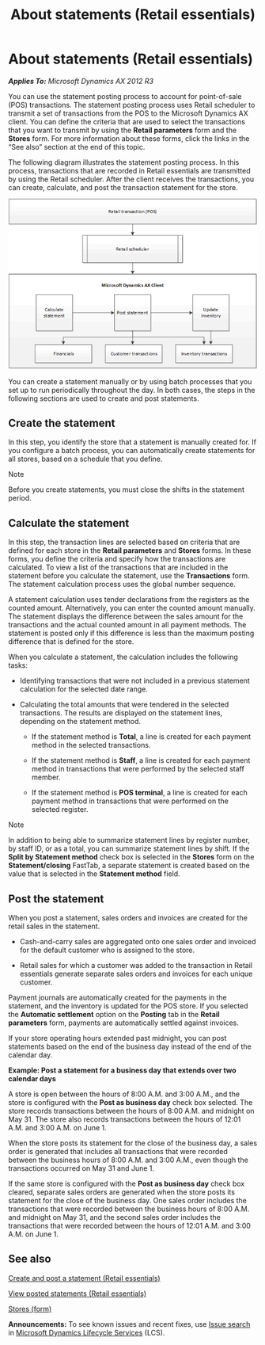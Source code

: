 ﻿---
title: About statements (Retail essentials)
TOCTitle: About statements (Retail essentials)
ms:assetid: 7cb97e26-2cdb-43c1-ba3f-101df9e56636
ms:mtpsurl: https://technet.microsoft.com/en-us/library/Dn736905(v=AX.60)
ms:contentKeyID: 62200382
ms.date: 04/22/2015
mtps_version: v=AX.60
---

# About statements (Retail essentials) 


_**Applies To:** Microsoft Dynamics AX 2012 R3_

You can use the statement posting process to account for point-of-sale (POS) transactions. The statement posting process uses Retail scheduler to transmit a set of transactions from the POS to the Microsoft Dynamics AX client. You can define the criteria that are used to select the transactions that you want to transmit by using the **Retail parameters** form and the **Stores** form. For more information about these forms, click the links in the “See also” section at the end of this topic.

The following diagram illustrates the statement posting process. In this process, transactions that are recorded in Retail essentials are transmitted by using the Retail scheduler. After the client receives the transactions, you can create, calculate, and post the transaction statement for the store.

![Retail statement posting process](images/Dn736905.RetailStatements_process(AX.60).gif "Retail statement posting process")

  
You can create a statement manually or by using batch processes that you set up to run periodically throughout the day. In both cases, the steps in the following sections are used to create and post statements.

## Create the statement

In this step, you identify the store that a statement is manually created for. If you configure a batch process, you can automatically create statements for all stores, based on a schedule that you define.


> [!NOTE]
> <P>Before you create statements, you must close the shifts in the statement period.</P>



## Calculate the statement

In this step, the transaction lines are selected based on criteria that are defined for each store in the **Retail parameters** and **Stores** forms. In these forms, you define the criteria and specify how the transactions are calculated. To view a list of the transactions that are included in the statement before you calculate the statement, use the **Transactions** form. The statement calculation process uses the global number sequence.

A statement calculation uses tender declarations from the registers as the counted amount. Alternatively, you can enter the counted amount manually. The statement displays the difference between the sales amount for the transactions and the actual counted amount in all payment methods. The statement is posted only if this difference is less than the maximum posting difference that is defined for the store.

When you calculate a statement, the calculation includes the following tasks:

  - Identifying transactions that were not included in a previous statement calculation for the selected date range.

  - Calculating the total amounts that were tendered in the selected transactions. The results are displayed on the statement lines, depending on the statement method.
    
      - If the statement method is **Total**, a line is created for each payment method in the selected transactions.
    
      - If the statement method is **Staff**, a line is created for each payment method in transactions that were performed by the selected staff member.
    
      - If the statement method is **POS terminal**, a line is created for each payment method in transactions that were performed on the selected register.


> [!NOTE]
> <P>In addition to being able to summarize statement lines by register number, by staff ID, or as a total, you can summarize statement lines by shift. If the <STRONG>Split by Statement method</STRONG> check box is selected in the <STRONG>Stores</STRONG> form on the <STRONG>Statement/closing</STRONG> FastTab, a separate statement is created based on the value that is selected in the <STRONG>Statement method</STRONG> field.</P>



## Post the statement

When you post a statement, sales orders and invoices are created for the retail sales in the statement.

  - Cash-and-carry sales are aggregated onto one sales order and invoiced for the default customer who is assigned to the store.

  - Retail sales for which a customer was added to the transaction in Retail essentials generate separate sales orders and invoices for each unique customer.

Payment journals are automatically created for the payments in the statement, and the inventory is updated for the POS store. If you selected the **Automatic settlement** option on the **Posting** tab in the **Retail parameters** form, payments are automatically settled against invoices.

If your store operating hours extended past midnight, you can post statements based on the end of the business day instead of the end of the calendar day.

**Example: Post a statement for a business day that extends over two calendar days**

A store is open between the hours of 8:00 A.M. and 3:00 A.M., and the store is configured with the **Post as business day** check box selected. The store records transactions between the hours of 8:00 A.M. and midnight on May 31. The store also records transactions between the hours of 12:01 A.M. and 3:00 A.M. on June 1.

When the store posts its statement for the close of the business day, a sales order is generated that includes all transactions that were recorded between the business hours of 8:00 A.M. and 3:00 A.M., even though the transactions occurred on May 31 and June 1.

If the same store is configured with the **Post as business day** check box cleared, separate sales orders are generated when the store posts its statement for the close of the business day. One sales order includes the transactions that were recorded between the business hours of 8:00 A.M. and midnight on May 31, and the second sales order includes the transactions that were recorded between the hours of 12:01 A.M. and 3:00 A.M. on June 1.

## See also

[Create and post a statement (Retail essentials)](create-and-post-a-statement-retail-essentials.md)

[View posted statements (Retail essentials)](view-posted-statements-retail-essentials.md)

[Stores (form)](https://technet.microsoft.com/en-us/library/hh580646\(v=ax.60\))

  
**Announcements:** To see known issues and recent fixes, use [Issue search](http://go.microsoft.com/fwlink/?linkid=389258) in [Microsoft Dynamics Lifecycle Services](http://go.microsoft.com/fwlink/?linkid=306505) (LCS).

